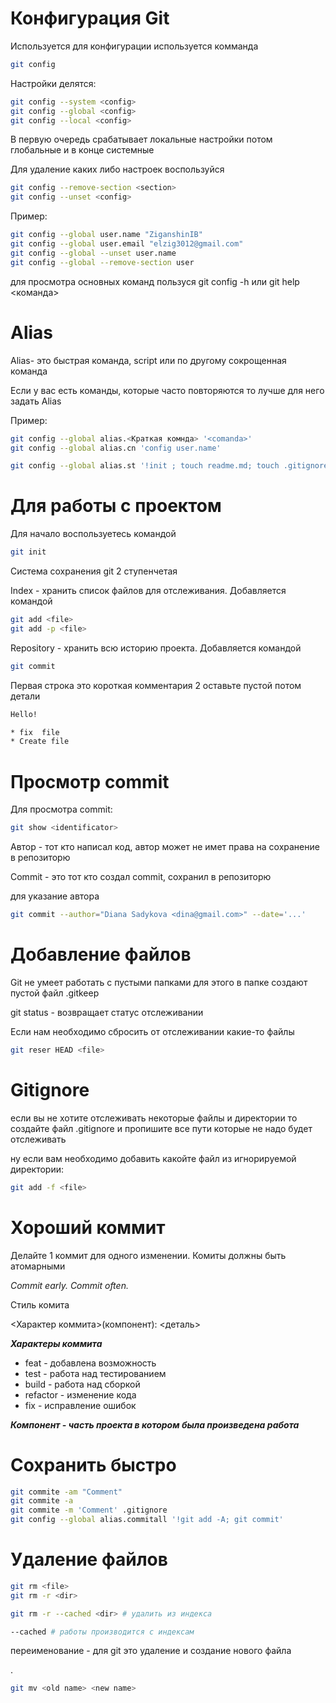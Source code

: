 # Конфигурация Git

Используется для конфигурации используется комманда 

```bash
git config 
```

Настройки делятся: 

```bash
git config --system <config>
git config --global <config>
git config --local <config>
```

В первую очередь срабатывает локальные настройки потом глобальные и в конце системные 

Для удаление каких либо настроек воспользуйся

```bash
git config --remove-section <section>
git config --unset <config>
```

Пример:

```bash
git config --global user.name "ZiganshinIB"
git config --global user.email "elzig3012@gmail.com"
git config --global --unset user.name
git config --global --remove-section user
```

для просмотра основных команд пользуся git config -h или git help <команда>

# Alias

Alias- это быстрая команда, script или по другому сокрощенная команда

Если у вас есть команды, которые часто повторяются то лучше для него задать Alias

Пример:

```bash
git config --global alias.<Краткая комнда> '<comanda>'
git config --global alias.cn 'config user.name'

git config --global alias.st '!init ; touch readme.md; touch .gitignore'
```
# Для работы с проектом

Для начало воспользуетесь командой 

```bash
git init 
```

Система сохранения git 2 ступенчетая 

Index - хранить список файлов для отслеживания. Добавляется командой

```bash
git add <file>
git add -p <file>
```

Repository - хранить всю историю проекта. Добавляется командой

```bash
git commit 
```

Первая строка это короткая комментария 2 оставьте пустой потом детали

```bash
Hello!

* fix  file 
* Create file 
```

# Просмотр commit

Для просмотра commit:

```bash
git show <identificator>
```

Автор - тот кто написал код, автор может не имет права на сохранение в репозиторю

Commit - это тот кто создал commit, сохранил в репозиторю

для указание автора 

```bash
git commit --author="Diana Sadykova <dina@gmail.com>" --date='...'
```

# Добавление файлов

Git не умеет работать с пустыми папками для этого в папке создают пустой файл .gitkeep

git status  - возвращает статус отслеживании 

Если нам необходимо сбросить от отслеживании какие-то файлы

```bash
git reser HEAD <file>
```

# Gitignore

если вы не хотите отслеживать некоторые файлы и директории то создайте файл .gitignore и пропишите все пути которые не надо будет отслеживать

ну если вам необходимо добавить какойте файл из игнорируемой директории:

```bash
git add -f <file>
```

# Хороший коммит

Делайте 1 коммит для одного изменении. Комиты должны быть атомарными 

*Commit early. Commit often.*

Стиль комита 

<Характер коммита>(компонент): <деталь>

***Характеры коммита*** 

- feat - добавлена возможность
- test - работа над тестированием
- build - работа над сборкой
- refactor - изменение кода
- fix - исправление ошибок

***Компонент - часть проекта в котором была произведена работа*** 

# Сохранить быстро

```bash
git commite -am "Comment" 
git commite -a 
git commite -m 'Comment' .gitignore
git config --global alias.commitall '!git add -A; git commit'
```

# Удаление файлов

```bash
git rm <file>
git rm -r <dir>

git rm -r --cached <dir> # удалить из индекса 

--cached # работы производится с индексам 
```

переименование - для git это удаление и создание нового файла

.

```bash
git mv <old name> <new name>
```
